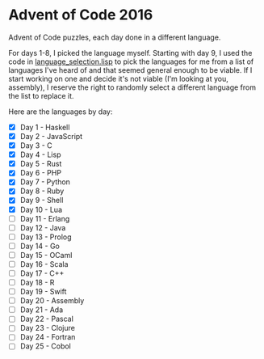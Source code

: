 # Advent of Code 2016
Advent of Code puzzles, each day done in a different language.

For days 1-8, I picked the language myself.  Starting with day 9, I used the code in [language_selection.lisp](https://github.com/tssund93/AdventOfCode2016/blob/master/language_selection.lisp) to pick the languages for me from a list of languages I've heard of and that seemed general enough to be viable.  If I start working on one and decide it's not viable (I'm looking at you, assembly), I reserve the right to randomly select a different language from the list to replace it.

Here are the languages by day:
- [X] Day  1 - Haskell  
- [X] Day  2 - JavaScript  
- [X] Day  3 - C  
- [X] Day  4 - Lisp  
- [X] Day  5 - Rust  
- [X] Day  6 - PHP  
- [X] Day  7 - Python  
- [X] Day  8 - Ruby  
- [X] Day  9 - Shell  
- [X] Day 10 - Lua  
- [ ] Day 11 - Erlang  
- [ ] Day 12 - Java  
- [ ] Day 13 - Prolog  
- [ ] Day 14 - Go  
- [ ] Day 15 - OCaml  
- [ ] Day 16 - Scala  
- [ ] Day 17 - C++  
- [ ] Day 18 - R  
- [ ] Day 19 - Swift  
- [ ] Day 20 - Assembly  
- [ ] Day 21 - Ada  
- [ ] Day 22 - Pascal  
- [ ] Day 23 - Clojure  
- [ ] Day 24 - Fortran  
- [ ] Day 25 - Cobol  
